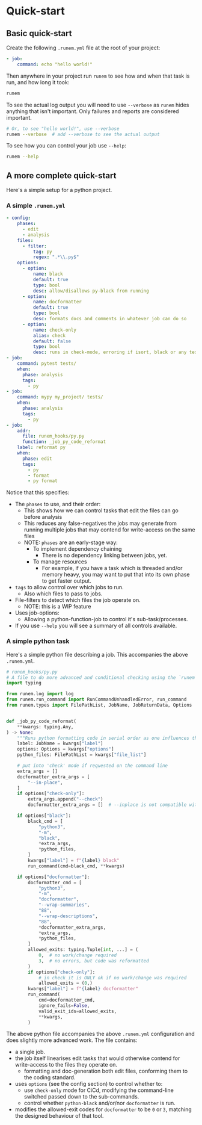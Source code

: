 # Quick-start

## Basic quick-start
Create the following `.runem.yml` file at the root of your project:

```yml
- job:
    command: echo "hello world!"
```

Then anywhere in your project run `runem` to see how and when that task is run, and how long it took:
```bash
runem
```

To see the actual log output you will need to use `--verbose` as `runem` hides anything that isn't important. Only failures and reports are considered important.
```bash
# Or, to see "hello world!", use --verbose
runem --verbose  # add --verbose to see the actual output
```

To see how you can control your job use `--help`:
```bash
runem --help
```

## A more complete quick-start

Here's a simple setup for a python project.

### A simple `.runem.yml`

```yml
- config:
    phases:
      - edit
      - analysis
    files:
      - filter:
          tag: py
          regex: ".*\\.py$"
    options:
      - option:
          name: black
          default: true
          type: bool
          desc: allow/disallows py-black from running
      - option:
          name: docformatter
          default: true
          type: bool
          desc: formats docs and comments in whatever job can do so
      - option:
          name: check-only
          alias: check
          default: false
          type: bool
          desc: runs in check-mode, erroring if isort, black or any text-edits would occur
- job:
    command: pytest tests/
    when:
      phase: analysis
      tags:
        - py
- job:
    command: mypy my_project/ tests/
    when:
      phase: analysis
      tags:
        - py
- job:
    addr:
      file: runem_hooks/py.py
      function: _job_py_code_reformat
    label: reformat py
    when:
      phase: edit
      tags:
        - py
        - format
        - py format
```

Notice that this specifies:
-  The `phases` to use, and their order:
   - This shows how we can control tasks that edit the files can go before analysis
   - This reduces any false-negatives the jobs may generate from running multiple jobs that may contend for write-access on the same files
   - NOTE: `phases` are an early-stage way:
     - To implement dependency chaining
       - There is no dependency linking between jobs, yet.
     - To manage resources
       - For example, if you have a task which is threaded and/or memory heavy, you may want to put that into its own phase to get faster output.
- `tags` to allow control over which jobs to run.
  - Also which files to pass to jobs.
- File-filters to detect which files the job operate on.
  - NOTE: this is a WIP feature
- Uses job-options:
   - Allowing a python-function-job to control it's sub-task/processes.
-  If you use `--help` you will see a summary of all controls available.

### A simple python task

Here's a simple python file describing a job. This accompanies the above `.runem.yml`.

```py
# runem_hooks/py.py
# A file to do more advanced and conditional checking using the `runem` infrastructure.
import typing

from runem.log import log
from runem.run_command import RunCommandUnhandledError, run_command
from runem.types import FilePathList, JobName, JobReturnData, Options


def _job_py_code_reformat(
    **kwargs: typing.Any,
) -> None:
    """Runs python formatting code in serial order as one influences the other."""
    label: JobName = kwargs["label"]
    options: Options = kwargs["options"]
    python_files: FilePathList = kwargs["file_list"]

    # put into 'check' mode if requested on the command line
    extra_args = []
    docformatter_extra_args = [
        "--in-place",
    ]
    if options["check-only"]:
        extra_args.append("--check")
        docformatter_extra_args = []  # --inplace is not compatible with --check

    if options["black"]:
        black_cmd = [
            "python3",
            "-m",
            "black",
            *extra_args,
            *python_files,
        ]
        kwargs["label"] = f"{label} black"
        run_command(cmd=black_cmd, **kwargs)

    if options["docformatter"]:
        docformatter_cmd = [
            "python3",
            "-m",
            "docformatter",
            "--wrap-summaries",
            "88",
            "--wrap-descriptions",
            "88",
            *docformatter_extra_args,
            *extra_args,
            *python_files,
        ]
        allowed_exits: typing.Tuple[int, ...] = (
            0,  # no work/change required
            3,  # no errors, but code was reformatted
        )
        if options["check-only"]:
            # in check it is ONLY ok if no work/change was required
            allowed_exits = (0,)
        kwargs["label"] = f"{label} docformatter"
        run_command(
            cmd=docformatter_cmd,
            ignore_fails=False,
            valid_exit_ids=allowed_exits,
            **kwargs,
        )
```
The above python file accompanies the above `.runem.yml` configuration and does slightly more advanced work. The file contains:
- a single job.
- the job itself linearises edit tasks that would otherwise contend for write-access to the files they operate on.
  - formatting and doc-generation both edit files, conforming them to the coding standard.
- uses `options` (see the config section) to control whether to:
  - use `check-only` mode for CiCd, modifying the command-line switched passed down to the sub-commands.
  - control whether `python-black` and/or/nor `docformatter` is run.
- modifies the allowed-exit codes for `docformatter` to be `0` or `3`, matching the designed behaviour of that tool.
